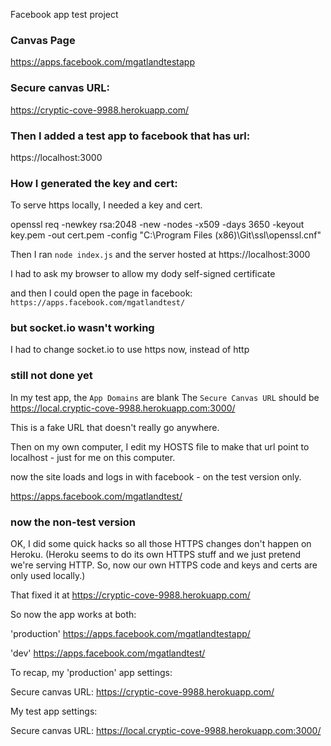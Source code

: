 Facebook app test project

### Canvas Page
https://apps.facebook.com/mgatlandtestapp

### Secure canvas URL:
https://cryptic-cove-9988.herokuapp.com/

### Then I added a test app to facebook that has url:
https://localhost:3000

### How I generated the key and cert:

To serve https locally, I needed a key and cert.

openssl req -newkey rsa:2048 -new -nodes -x509 -days 3650 -keyout key.pem -out cert.pem -config "C:\Program Files (x86)\Git\ssl\openssl.cnf"

Then I ran `node index.js` and the server hosted at https://localhost:3000

I had to ask my browser to allow my dody self-signed certificate

and then I could open the page in facebook: `https://apps.facebook.com/mgatlandtest/`

### but socket.io wasn't working

I had to change socket.io to use https now, instead of http

### still not done yet

In my test app, the `App Domains` are blank
The `Secure Canvas URL` should be https://local.cryptic-cove-9988.herokuapp.com:3000/

This is a fake URL that doesn't really go anywhere.

Then on my own computer, I edit my HOSTS file to make that url point to localhost - just for me on this computer.

now the site loads and logs in with facebook - on the test version only.

https://apps.facebook.com/mgatlandtest/

### now the non-test version

OK, I did some quick hacks so all those HTTPS changes don't happen on Heroku. (Heroku seems to do its own HTTPS stuff and we just pretend we're serving HTTP. So, now our own HTTPS code and keys and certs are only used locally.)

That fixed it at 
https://cryptic-cove-9988.herokuapp.com/

So now the app works at both:

'production'
https://apps.facebook.com/mgatlandtestapp/

'dev'
https://apps.facebook.com/mgatlandtest/

To recap, my 'production' app settings:

Secure canvas URL:
https://cryptic-cove-9988.herokuapp.com/

My test app settings:

Secure canvas URL:
https://local.cryptic-cove-9988.herokuapp.com:3000/